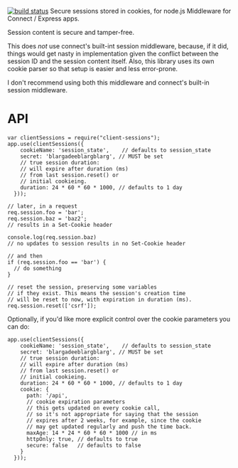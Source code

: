[![build status](https://secure.travis-ci.org/benadida/node-client-sessions.png)](http://travis-ci.org/benadida/node-client-sessions)
Secure sessions stored in cookies, for node.js
Middleware for Connect / Express apps.

Session content is secure and tamper-free.

This does *not* use connect's built-int session middleware, because,
if it did, things would get nasty in implementation given the conflict
between the session ID and the session content itself. Also, this library
uses its own cookie parser so that setup is easier and less error-prone.

I don't recommend using both this middleware and connect's built-in
session middleware.


API
===

    var clientSessions = require("client-sessions");
    app.use(clientSessions({
        cookieName: 'session_state',    // defaults to session_state
        secret: 'blargadeeblargblarg', // MUST be set
        // true session duration:
        // will expire after duration (ms)
        // from last session.reset() or
        // initial cookieing.
        duration: 24 * 60 * 60 * 1000, // defaults to 1 day
      }));

    // later, in a request
    req.session.foo = 'bar';
    req.session.baz = 'baz2';
    // results in a Set-Cookie header

    console.log(req.session.baz)
    // no updates to session results in no Set-Cookie header

    // and then
    if (req.session.foo == 'bar') {
      // do something
    }

    // reset the session, preserving some variables
    // if they exist. This means the session's creation time
    // will be reset to now, with expiration in duration (ms).
    req.session.reset(['csrf']);

Optionally, if you'd like more explicit control over the cookie parameters you can do:


    app.use(clientSessions({
        cookieName: 'session_state',    // defaults to session_state
        secret: 'blargadeeblargblarg', // MUST be set
        // true session duration:
        // will expire after duration (ms)
        // from last session.reset() or
        // initial cookieing.
        duration: 24 * 60 * 60 * 1000, // defaults to 1 day
        cookie: {
          path: '/api',
          // cookie expiration parameters
          // this gets updated on every cookie call,
          // so it's not appropriate for saying that the session
          // expires after 2 weeks, for example, since the cookie
          // may get updated regularly and push the time back.
          maxAge: 14 * 24 * 60 * 60 * 1000 // in ms
          httpOnly: true, // defaults to true
          secure: false   // defaults to false
        }
      }));
